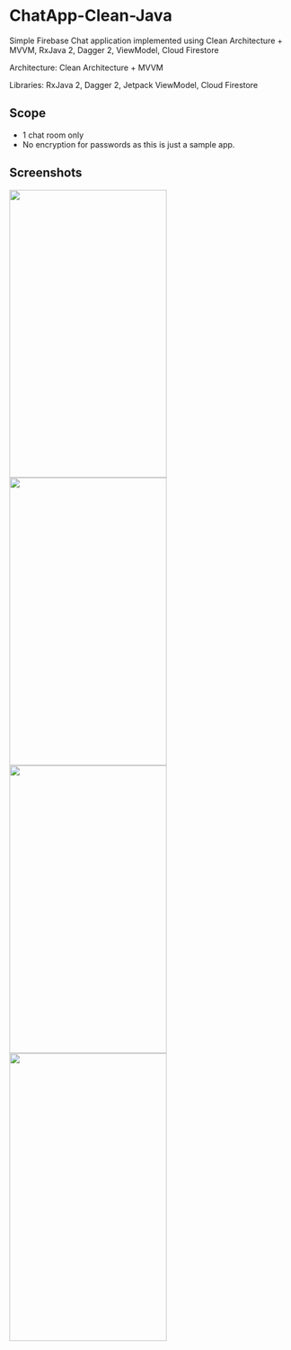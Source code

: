 # ChatApp-Clean-Java
Simple Firebase Chat application implemented using Clean Architecture + MVVM, RxJava 2, Dagger 2, ViewModel, Cloud Firestore

Architecture: Clean Architecture + MVVM

Libraries: RxJava 2, Dagger 2, Jetpack ViewModel, Cloud Firestore

## Scope
* 1 chat room only
* No encryption for passwords as this is just a sample app.

## Screenshots
<img src="https://user-images.githubusercontent.com/11973681/43827403-554d8788-9b2c-11e8-8237-f0bef75e3200.png" height="512" width="280">

<img src="https://user-images.githubusercontent.com/11973681/43827557-ae6ce124-9b2c-11e8-8a85-19d9194a77df.png" height="512" width="280">

<img src="https://user-images.githubusercontent.com/11973681/43827518-92374b2a-9b2c-11e8-9e2d-eadffb65ac45.png" height="512" width="280">

<img src="https://user-images.githubusercontent.com/11973681/43827544-a224b9c8-9b2c-11e8-8622-fcd81c6a90eb.png" height="512" width="280">
